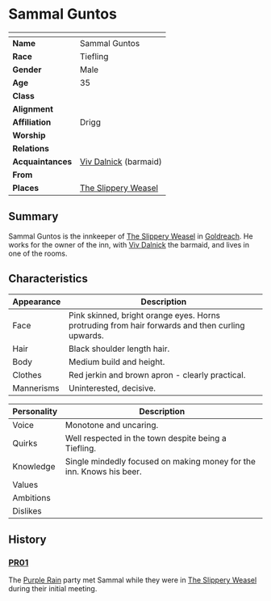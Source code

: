 # Sammal Guntos

| []() | |
| --- | --- |
| **Name** | Sammal Guntos |
| **Race** | Tiefling |
| **Gender** | Male |
| **Age** | 35 |
| **Class** | |
| **Alignment** | |
| **Affiliation** | Drigg |
| **Worship** | |
| **Relations** | |
| **Acquaintances** | [Viv Dalnick](viv-dalnick.md) (barmaid) |
| **From** | |
| **Places** | [The Slippery Weasel](../civilisations/kingdom-of-astor/SETTLEMENTS/GOLDREACH/the-slippery-weasel.md) |

## Summary

Sammal Guntos is the innkeeper of [The Slippery Weasel](../civilisations/kingdom-of-astor/SETTLEMENTS/GOLDREACH/the-slippery-weasel.md) in [Goldreach](../civilisations/kingdom-of-astor/SETTLEMENTS/GOLDREACH/README.md). He works for the owner of the inn, with [Viv Dalnick](viv-dalnick.md) the barmaid, and lives in one of the rooms.

## Characteristics

| Appearance | Description |
| --- | --- |
| Face | Pink skinned, bright orange eyes. Horns protruding from hair forwards and then curling upwards. |
| Hair | Black shoulder length hair. |
| Body | Medium build and height. |
| Clothes | Red jerkin and brown apron - clearly practical. |
| Mannerisms | Uninterested, decisive. |

| Personality | Description |
| --- | --- |
| Voice | Monotone and uncaring. |
| Quirks | Well respected in the town despite being a Tiefling. |
| Knowledge | Single mindedly focused on making money for the inn. Knows his beer. |
| Values | |
| Ambitions | |
| Dislikes | |

## History

### [PR01](../sessions/PR01.md)

The [Purple Rain](../campaigns/purple-rain/purple-rain.md) party met Sammal while they were in [The Slippery Weasel](../civilisations/kingdom-of-astor/SETTLEMENTS/GOLDREACH/the-slippery-weasel.md) during their initial meeting.

